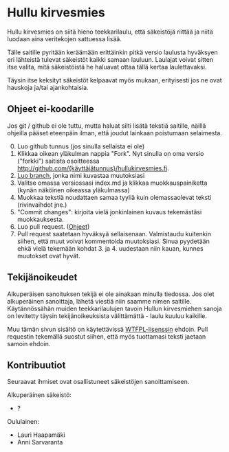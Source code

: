 # Hullu kirvesmies

Hullu kirvesmies on siitä hieno teekkarilaulu, että säkeistöjä riittää ja niitä luodaan aina veritekojen sattuessa lisää.

Tälle saitille pyritään keräämään erittäinkin pitkä versio laulusta hyväksyen eri lähteistä tulevat säkeistöt kaikki samaan lauluun. Laulajat voivat sitten itse valita, mitä säkeistöistä he haluavat ottaa tällä kertaa laulettavaksi.

Täysin itse keksityt säkeistöt kelpaavat myös mukaan, erityisesti jos ne ovat hauskoja ja/tai ajankohtaisia.

## Ohjeet ei-koodarille

Jos git / github ei ole tuttu, mutta haluat silti lisätä tekstiä saitille, näillä ohjeilla pääset eteenpäin ilman, että joudut lainkaan poistumaan selaimesta.

0. Luo github tunnus (jos sinulla sellaista ei ole)
1. Klikkaa oikean yläkulman nappia "Fork". Nyt sinulla on oma versio ("forkki") saitista osoitteessa http://github.com/{käyttäjätunnus}/hullukirvesmies.fi.
2. [Luo branch](https://help.github.com/articles/creating-and-deleting-branches-within-your-repository/#creating-a-branch), jonka nimi kuvastaa muutoksiasi 
3. Valitse omassa versiossasi index.md ja klikkaa muokkauspainiketta (kynän näköinen oikeassa yläkulmassa)
4. Muokkaa tekstiä noudattaen samaa tyyliä kuin olemassaolevat teksti (rivinvaihdot jne.)
5. "Commit changes": kirjoita vielä jonkinlainen kuvaus tekemästäsi muokkauksesta.
6. Luo pull request. ([Ohjeet](https://help.github.com/articles/creating-a-pull-request/))
7. Pull request saatetaan hyväksyä sellaisenaan. Valmistaudu kuitenkin siihen, että muut voivat kommentoida muutoksiasi. Sinua pyydetään ehkä vielä tekemään kohdat 3. ja 4. uudestaan niin kauan, kunnes muutokset ovat hyvät.

## Tekijänoikeudet

Alkuperäisen sanoituksen tekijä ei ole ainakaan minulla tiedossa. Jos olet alkuperäinen sanoittaja, lähetä viestiä niin saamme nimen saitille. Käytännössähän muiden teekkarilaulujen tavoin Hullun kirvesmiehen sanoja on levitetty täysin tekijänoikeuksista välittämättä - laulu kuuluu kaikille.

Muu tämän sivun sisältö on käytettävissä [WTFPL-lisenssin](http://en.wikipedia.org/wiki/WTFPL) ehdoin. Pull requestin tekemällä suostut siihen, että myös tuottamasi teksti jaetaan samoin ehdoin.

## Kontribuutiot

Seuraavat ihmiset ovat osallistuneet säkeistöjen sanoittamiseen.

Alkuperäinen säkeistö:
* ?

Oululainen:
* Lauri Haapamäki
* Anni Sarvaranta